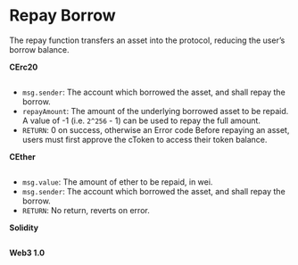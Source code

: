 # Repay Borrow

The repay function transfers an asset into the protocol, reducing the user’s borrow balance.

**CErc20**

```solidity
```

* `msg.sender`: The account which borrowed the asset, and shall repay the borrow.
* `repayAmount`: The amount of the underlying borrowed asset to be repaid. A value of -1 (i.e. `2^256` - 1) can be used to repay the full amount.
* `RETURN`: 0 on success, otherwise an Error code Before repaying an asset, users must first approve the cToken to access their token balance.

**CEther**

```solidity
```

* `msg.value`: The amount of ether to be repaid, in wei.
* `msg.sender`: The account which borrowed the asset, and shall repay the borrow.
* `RETURN`: No return, reverts on error.

**Solidity**

```solidity
```

**Web3 1.0**

```js
```
